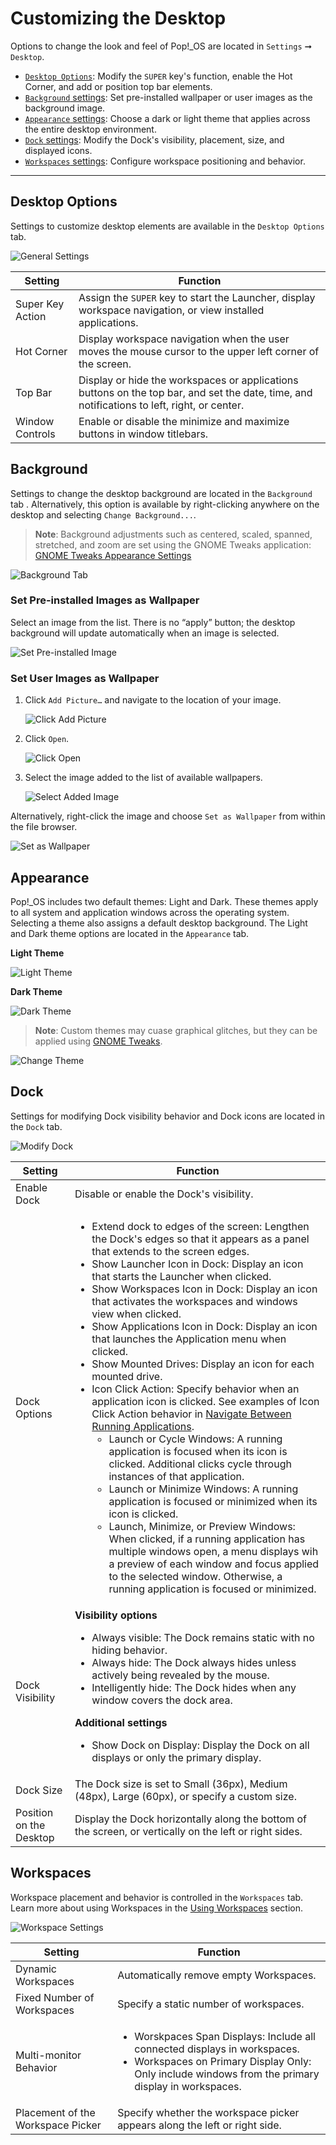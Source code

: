 # Customizing the Desktop

Options to change the look and feel of Pop!\_OS are located in `Settings` ➞ `Desktop`.

- [`Desktop Options`](/customize-pop/customize-desktop.md#desktop-options): Modify the `SUPER` key's function, enable the Hot Corner, and add or position top bar elements.
- [`Background` settings](/customize-pop/customize-desktop.md#background): Set pre-installed wallpaper or user images as the background image.
- [`Appearance` settings](/customize-pop/customize-desktop.md#appearance): Choose a dark or light theme that applies across the entire desktop environment.
- [`Dock` settings](/customize-pop/customize-desktop.md#dock): Modify the Dock's visibility, placement, size, and displayed icons.
- [`Workspaces` settings](/customize-pop/customize-desktop.md#workspaces): Configure workspace positioning and behavior.

---

## Desktop Options

Settings to customize desktop elements are available in the `Desktop Options` tab.

![General Settings](/images/customize-desktop/general-settings.png)

| Setting | Function |
|----------|----------|
| Super Key Action | Assign the `SUPER` key to start the Launcher, display workspace navigation, or view installed applications. |
| Hot Corner | Display workspace navigation when the user moves the mouse cursor to the upper left corner of the screen. |
| Top Bar | Display or hide the workspaces or applications buttons on the top bar, and set the date, time, and notifications to left, right, or center. |
| Window Controls | Enable or disable the minimize and maximize buttons in window titlebars. |

## Background

Settings to change the desktop background are located in the `Background` tab . Alternatively, this option is available by right-clicking anywhere on the desktop and selecting `Change Background...`.

>**Note**: Background adjustments such as centered, scaled, spanned, stretched, and zoom are set using the GNOME Tweaks application: [GNOME Tweaks Appearance Settings](gnome-tweaks-extensions.md#appearance)

![Background Tab](/images/customize-desktop/background-tab.png)

### Set Pre-installed Images as Wallpaper

Select an image from the list. There is no “apply” button; the desktop background will update automatically when an image is selected.

![Set Pre-installed Image](/images/customize-desktop/set-preinstalled-image.png)

### Set User Images as Wallpaper

1. Click `Add Picture…` and navigate to the location of your image.

    ![Click Add Picture](/images/customize-desktop/click-add-picture.png)

2. Click `Open`.

    ![Click Open](/images/customize-desktop/click-open.png)

3. Select the image added to the list of available wallpapers.

    ![Select Added Image](/images/customize-desktop/select-added-image.png)

Alternatively, right-click the image and choose `Set as Wallpaper` from within the file browser.

![Set as Wallpaper](/images/customize-desktop/set-as-wallpaper.png)

## Appearance

Pop!\_OS includes two default themes: Light and Dark. These themes apply to all system and application windows across the operating system. Selecting a theme also assigns a default desktop background. The Light and Dark theme options are located in the `Appearance` tab.

**Light Theme**

![Light Theme](/images/customize-desktop/light-theme.png)

**Dark Theme**

![Dark Theme](/images/customize-desktop/dark-theme.png)

>**Note**: Custom themes may cuase graphical glitches, but they can be applied using [GNOME Tweaks](gnome-tweaks-extensions.md).

![Change Theme](/images/customize-desktop/change-theme.png)

## Dock

Settings for modifying Dock visibility behavior and Dock icons are located in the `Dock` tab.

![Modify Dock](/images/customize-desktop/customize-dock.png)

| Setting | Function |
|----------|----------|
| Enable Dock | Disable or enable the Dock's visibility. |
| Dock Options | <ul><li>Extend dock to edges of the screen: Lengthen the Dock's edges so that it appears as a panel that extends to the screen edges.</li><li>Show Launcher Icon in Dock: Display an icon that starts the Launcher when clicked.</li><li>Show Workspaces Icon in Dock: Display an icon that activates the workspaces and windows view when clicked.</li><li>Show Applications Icon in Dock: Display an icon that launches the Application menu when clicked.</li><li>Show Mounted Drives: Display an icon for each mounted drive.</li><li>Icon Click Action: Specify behavior when an application icon is clicked. See examples of Icon Click Action behavior in [Navigate Between Running Applications](/navigate-pop/switching-apps.md#using-the-dock). <ul><li>Launch or Cycle Windows: A running application is focused when its icon is clicked. Additional clicks cycle through instances of that application.</li><li>Launch or Minimize Windows: A running application is focused or minimized when its icon is clicked.</li><li>Launch, Minimize, or Preview Windows: When clicked, if a running application has multiple windows open, a menu displays wih a preview of each window and focus applied to the selected window. Otherwise, a running application is focused or minimized. |
| Dock Visibility | **Visibility options**<ul><li>Always visible: The Dock remains static with no hiding behavior.</li><li>Always hide: The Dock always hides unless actively being revealed by the mouse.</li><li>Intelligently hide: The Dock hides when any window covers the dock area.</ul>**Additional settings**<ul><li>Show Dock on Display: Display the Dock on all displays or only the primary display.|
| Dock Size | The Dock size is set to Small (36px), Medium (48px), Large (60px), or specify a custom size.|
| Position on the Desktop | Display the Dock horizontally along the bottom of the screen, or vertically on the left or right sides. |

## Workspaces

Workspace placement and behavior is controlled in the `Workspaces` tab. Learn more about using Workspaces in the [Using Workspaces](/navigate-pop/using-workspaces.md) section.

![Workspace Settings](/images/customize-desktop/workspace-settings.png)

| Setting | Function |
|---------|----------|
| Dynamic Workspaces | Automatically remove empty Workspaces. |
| Fixed Number of Workspaces | Specify a static number of workspaces. |
| Multi-monitor Behavior | <ul><li>Worskpaces Span Displays: Include all connected displays in workspaces. </li><li>Workspaces on Primary Display Only: Only include windows from the primary display in workspaces. |
| Placement of the Workspace Picker | Specify whether the workspace picker appears along the left or right side. |
